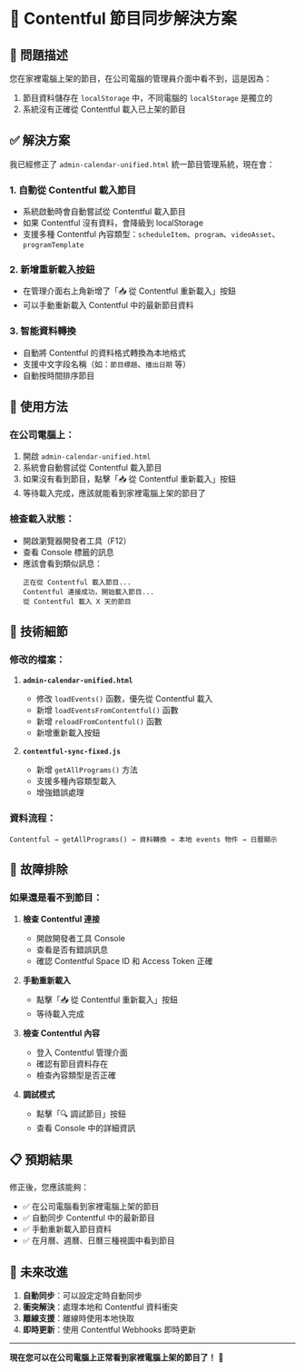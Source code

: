 # 🔄 Contentful 節目同步解決方案

## 🎯 **問題描述**
您在家裡電腦上架的節目，在公司電腦的管理員介面中看不到，這是因為：
1. 節目資料儲存在 `localStorage` 中，不同電腦的 `localStorage` 是獨立的
2. 系統沒有正確從 Contentful 載入已上架的節目

## ✅ **解決方案**
我已經修正了 `admin-calendar-unified.html` 統一節目管理系統，現在會：

### 1. **自動從 Contentful 載入節目**
- 系統啟動時會自動嘗試從 Contentful 載入節目
- 如果 Contentful 沒有資料，會降級到 localStorage
- 支援多種 Contentful 內容類型：`scheduleItem`、`program`、`videoAsset`、`programTemplate`

### 2. **新增重新載入按鈕**
- 在管理介面右上角新增了「📥 從 Contentful 重新載入」按鈕
- 可以手動重新載入 Contentful 中的最新節目資料

### 3. **智能資料轉換**
- 自動將 Contentful 的資料格式轉換為本地格式
- 支援中文字段名稱（如：`節目標題`、`播出日期` 等）
- 自動按時間排序節目

## 🚀 **使用方法**

### 在公司電腦上：
1. 開啟 `admin-calendar-unified.html`
2. 系統會自動嘗試從 Contentful 載入節目
3. 如果沒有看到節目，點擊「📥 從 Contentful 重新載入」按鈕
4. 等待載入完成，應該就能看到家裡電腦上架的節目了

### 檢查載入狀態：
- 開啟瀏覽器開發者工具（F12）
- 查看 Console 標籤的訊息
- 應該會看到類似訊息：
  ```
  正在從 Contentful 載入節目...
  Contentful 連接成功，開始載入節目...
  從 Contentful 載入 X 天的節目
  ```

## 🔧 **技術細節**

### 修改的檔案：
1. **`admin-calendar-unified.html`**
   - 修改 `loadEvents()` 函數，優先從 Contentful 載入
   - 新增 `loadEventsFromContentful()` 函數
   - 新增 `reloadFromContentful()` 函數
   - 新增重新載入按鈕

2. **`contentful-sync-fixed.js`**
   - 新增 `getAllPrograms()` 方法
   - 支援多種內容類型載入
   - 增強錯誤處理

### 資料流程：
```
Contentful → getAllPrograms() → 資料轉換 → 本地 events 物件 → 日曆顯示
```

## 🚨 **故障排除**

### 如果還是看不到節目：

1. **檢查 Contentful 連接**
   - 開啟開發者工具 Console
   - 查看是否有錯誤訊息
   - 確認 Contentful Space ID 和 Access Token 正確

2. **手動重新載入**
   - 點擊「📥 從 Contentful 重新載入」按鈕
   - 等待載入完成

3. **檢查 Contentful 內容**
   - 登入 Contentful 管理介面
   - 確認有節目資料存在
   - 檢查內容類型是否正確

4. **調試模式**
   - 點擊「🔍 調試節目」按鈕
   - 查看 Console 中的詳細資訊

## 📋 **預期結果**

修正後，您應該能夠：
- ✅ 在公司電腦看到家裡電腦上架的節目
- ✅ 自動同步 Contentful 中的最新節目
- ✅ 手動重新載入節目資料
- ✅ 在月曆、週曆、日曆三種視圖中看到節目

## 🔄 **未來改進**

1. **自動同步**：可以設定定時自動同步
2. **衝突解決**：處理本地和 Contentful 資料衝突
3. **離線支援**：離線時使用本地快取
4. **即時更新**：使用 Contentful Webhooks 即時更新

---

**現在您可以在公司電腦上正常看到家裡電腦上架的節目了！** 🎉
